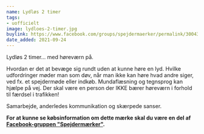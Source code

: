```yaml
---
name: Lydløs 2 timer
tags:
- uofficielt
image: lydloes-2-timer.jpg
buylink: https://www.facebook.com/groups/spejdermaerker/permalink/3004381243127238/
date_added: 2021-09-24
---
```

Lydløs 2 timer... med høreværn på.

Hvordan er det at bevæge sig rundt uden at kunne høre en lyd. Hvilke udfordringer møder man som døv, når man ikke kan høre hvad andre siger, ved fx. et spejdermøde eller indkøb.
Mundaflæsning og tegnsprog kan hjælpe på vej.
Der skal være en person der IKKE bærer høreværn i forhold til færdsel i trafikken!

Samarbejde, anderledes kommunikation og skærpede sanser. 

**For at kunne se købsinformation om dette mærke skal du være en del af [Facebook-gruppen "Spejdermærker"](https://www.facebook.com/groups/spejdermaerker/).**